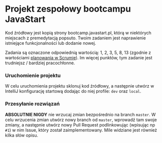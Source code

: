 # Projekt zespołowy bootcampu JavaStart

Kod źródłowy jest kopią strony bootcamp.javastart.pl, którą w niektórych miejscach z premedytacją popsuto. Twoim
zadaniem jest naprawienie istniejące funkcjonalności lub dodanie nowej.

Zadania są oznaczone odpowiednią wartością: 1, 2, 3, 5, 8, 13 (zgodnie z
wartościami [planowania w Scrumie](https://en.wikipedia.org/wiki/Planning_poker)). Im więcej punktów, tym zadanie jest
trudniejsz / bardziej pracochłonne.

### Uruchomienie projektu

W celu uruchomienia projektu sklonuj kod źródłowy, a następnie utwórz w IntelliJ konfigurację startową dodając do niej
profile: `dev` oraz `local`.

### Przesyłanie rozwiązań

**ABSOLUTNIE NIGDY** nie wrzucaj zmian bezpośrednio na branch `master`. W celu wrzucenia zmian utwórz nowy branch
od `master`, wprowadź tam swoje zmiany, a następnie utwórz nowy Pull Request podlinkowując (wpisując np `#1`) w nim Issue, który został
 zaimplementowany. Mile widziane jest również kilka słów opisu.